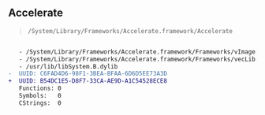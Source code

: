 ## Accelerate

> `/System/Library/Frameworks/Accelerate.framework/Accelerate`

```diff

   - /System/Library/Frameworks/Accelerate.framework/Frameworks/vImage.framework/vImage
   - /System/Library/Frameworks/Accelerate.framework/Frameworks/vecLib.framework/vecLib
   - /usr/lib/libSystem.B.dylib
-  UUID: C6FAD4D6-98F1-3BEA-BFAA-6D6D5EE73A3D
+  UUID: B54DC1E5-D8F7-33CA-AE9D-A1C54528ECE8
   Functions: 0
   Symbols:   0
   CStrings:  0

```
